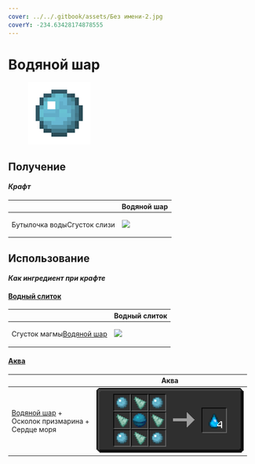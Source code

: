 ```yaml
---
cover: ../../.gitbook/assets/Без имени-2.jpg
coverY: -234.63428174878555
---
```


# Водяной шар

<figure><img src="../../.gitbook/assets/aqua_ball_128.png" alt=""><figcaption></figcaption></figure>

## Получение

#### _Крафт_

|                                    |  Водяной шар                              |
| ---------------------------------- | ----------------------------------------- |
| <p>Бутылочка водыСгусток слизи</p> | ![](../../.gitbook/assets/aqua\_ball.png) |

## Использование

#### _Как ингредиент при крафте_

#### [Водный слиток](aquatic_ingot.md)

|                                                            |  Водный слиток                                |
| ---------------------------------------------------------- | --------------------------------------------- |
| <p>Сгусток магмы<a href="aqua_ball.md">Водяной шар</a></p> | ![](../../.gitbook/assets/aquatic\_ingot.png) |

#### [Аква](aqua.md)

|                                                                                        |  Аква                               |
| -------------------------------------------------------------------------------------- | ----------------------------------- |
| <p><a href="aqua_ball.md">Водяной шар</a> +<br>Осколок призмарина +<br>Сердце моря</p> | ![](../../.gitbook/assets/aqua.png) |


